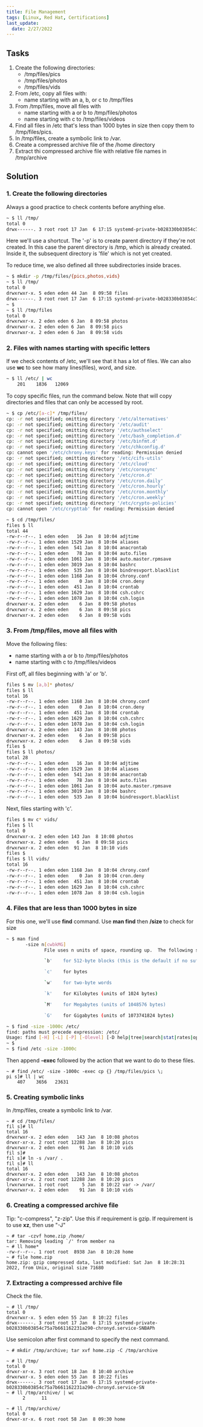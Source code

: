 ```yaml
---
title: File Management
tags: [Linux, Red Hat, Certifications]
last_update:
  date: 2/27/2022
---
```



## Tasks

1. Create the following directories:
	- /tmp/files/pics
	- /tmp/files/photos
	- /tmp/files/vids
2. From /etc, copy all files with:
	- name starting with an a, b, or c to /tmp/files
3. From /tmp/files, move all files with
	- name starting with a or b to /tmp/files/photos
	- name starting with c to /tmp/files/videos
4. Find all files in /etc that's less than 1000 bytes in size then copy them to  /tmp/files/pics.
5. In /tmp/files, create a symbolic link to /var.
6. Create a compressed archive file of the /home directory
7. Extract thi compressed archive file with relative file names in /tmp/archive

## Solution

### 1. Create the following directories

Always a good practice to check contents before anything else.

```bash
~ $ ll /tmp/
total 0
drwx------. 3 root root 17 Jan  6 17:15 systemd-private-b028330b03854c75a7b661162231a290-chronyd.service-SNBAPh
```

Here we'll use a shortcut. The '-p' is to create parent directory if they're not created. In this case the parent directory is /tmp, which is already created. Inside it, the subsequent directory is 'file' which is not yet created.

To reduce time, we also defined all three subdirectories inside braces.

```bash
~ $ mkdir -p /tmp/files/{pics,photos,vids}
~ $ ll /tmp/
total 0
drwxrwxr-x. 5 eden eden 44 Jan  8 09:58 files
drwx------. 3 root root 17 Jan  6 17:15 systemd-private-b028330b03854c75a7b661162231a290-chronyd.service-SNBAPh
~ $
~ $ ll /tmp/files
total 0
drwxrwxr-x. 2 eden eden 6 Jan  8 09:58 photos
drwxrwxr-x. 2 eden eden 6 Jan  8 09:58 pics
drwxrwxr-x. 2 eden eden 6 Jan  8 09:58 vids
```

### 2. Files with names starting with specific letters

If we check contents of /etc, we'll see that it has a lot of files. We can also use **wc** to see how many lines(files), word, and size.

```bash
~ $ ll /etc/ | wc
    201    1836   12069
```

To copy specific files, run the command below. Note that will copy directories and files that can only be accessed by root.

```bash
~ $ cp /etc/[a-c]* /tmp/files/
cp: -r not specified; omitting directory '/etc/alternatives'
cp: -r not specified; omitting directory '/etc/audit'
cp: -r not specified; omitting directory '/etc/authselect'
cp: -r not specified; omitting directory '/etc/bash_completion.d'
cp: -r not specified; omitting directory '/etc/binfmt.d'
cp: -r not specified; omitting directory '/etc/chkconfig.d'
cp: cannot open '/etc/chrony.keys' for reading: Permission denied
cp: -r not specified; omitting directory '/etc/cifs-utils'
cp: -r not specified; omitting directory '/etc/cloud'
cp: -r not specified; omitting directory '/etc/corosync'
cp: -r not specified; omitting directory '/etc/cron.d'
cp: -r not specified; omitting directory '/etc/cron.daily'
cp: -r not specified; omitting directory '/etc/cron.hourly'
cp: -r not specified; omitting directory '/etc/cron.monthly'
cp: -r not specified; omitting directory '/etc/cron.weekly'
cp: -r not specified; omitting directory '/etc/crypto-policies'
cp: cannot open '/etc/crypttab' for reading: Permission denied
```
```bash
~ $ cd /tmp/files/
files $ ll
total 44
-rw-r--r--. 1 eden eden   16 Jan  8 10:04 adjtime
-rw-r--r--. 1 eden eden 1529 Jan  8 10:04 aliases
-rw-r--r--. 1 eden eden  541 Jan  8 10:04 anacrontab
-rw-r--r--. 1 eden eden   78 Jan  8 10:04 auto.files
-rw-r--r--. 1 eden eden 1061 Jan  8 10:04 auto.master.rpmsave
-rw-r--r--. 1 eden eden 3019 Jan  8 10:04 bashrc
-rw-r--r--. 1 eden eden  535 Jan  8 10:04 bindresvport.blacklist
-rw-r--r--. 1 eden eden 1168 Jan  8 10:04 chrony.conf
-rw-r--r--. 1 eden eden    0 Jan  8 10:04 cron.deny
-rw-r--r--. 1 eden eden  451 Jan  8 10:04 crontab
-rw-r--r--. 1 eden eden 1629 Jan  8 10:04 csh.cshrc
-rw-r--r--. 1 eden eden 1078 Jan  8 10:04 csh.login
drwxrwxr-x. 2 eden eden    6 Jan  8 09:58 photos
drwxrwxr-x. 2 eden eden    6 Jan  8 09:58 pics
drwxrwxr-x. 2 eden eden    6 Jan  8 09:58 vids
```

### 3. From /tmp/files, move all files with

Move the following files:

- name starting with a or b to /tmp/files/photos
- name starting with c to /tmp/files/videos

First off, all files beginning with 'a' or 'b'.

```bash
files $ mv [a,b]* photos/
files $ ll
total 16
-rw-r--r--. 1 eden eden 1168 Jan  8 10:04 chrony.conf
-rw-r--r--. 1 eden eden    0 Jan  8 10:04 cron.deny
-rw-r--r--. 1 eden eden  451 Jan  8 10:04 crontab
-rw-r--r--. 1 eden eden 1629 Jan  8 10:04 csh.cshrc
-rw-r--r--. 1 eden eden 1078 Jan  8 10:04 csh.login
drwxrwxr-x. 2 eden eden  143 Jan  8 10:08 photos
drwxrwxr-x. 2 eden eden    6 Jan  8 09:58 pics
drwxrwxr-x. 2 eden eden    6 Jan  8 09:58 vids
files $
files $ ll photos/
total 28
-rw-r--r--. 1 eden eden   16 Jan  8 10:04 adjtime
-rw-r--r--. 1 eden eden 1529 Jan  8 10:04 aliases
-rw-r--r--. 1 eden eden  541 Jan  8 10:04 anacrontab
-rw-r--r--. 1 eden eden   78 Jan  8 10:04 auto.files
-rw-r--r--. 1 eden eden 1061 Jan  8 10:04 auto.master.rpmsave
-rw-r--r--. 1 eden eden 3019 Jan  8 10:04 bashrc
-rw-r--r--. 1 eden eden  535 Jan  8 10:04 bindresvport.blacklist
```

Next, files starting with 'c'.
```bash
files $ mv c* vids/
files $ ll
total 0
drwxrwxr-x. 2 eden eden 143 Jan  8 10:08 photos
drwxrwxr-x. 2 eden eden   6 Jan  8 09:58 pics
drwxrwxr-x. 2 eden eden  91 Jan  8 10:10 vids
files $
files $ ll vids/
total 16
-rw-r--r--. 1 eden eden 1168 Jan  8 10:04 chrony.conf
-rw-r--r--. 1 eden eden    0 Jan  8 10:04 cron.deny
-rw-r--r--. 1 eden eden  451 Jan  8 10:04 crontab
-rw-r--r--. 1 eden eden 1629 Jan  8 10:04 csh.cshrc
-rw-r--r--. 1 eden eden 1078 Jan  8 10:04 csh.login
```

### 4. Files that are less than 1000 bytes in size

For this one, we'll use **find** command. Use **man find** then  **/size** to check for size
```bash
~ $ man find
       -size n[cwbkMG]
              File uses n units of space, rounding up.  The following suffixes can be used:

              `b'    for 512-byte blocks (this is the default if no suffix is used)

              `c'    for bytes

              `w'    for two-byte words

              `k'    for Kilobytes (units of 1024 bytes)

              `M'    for Megabytes (units of 1048576 bytes)

              `G'    for Gigabytes (units of 1073741824 bytes)
```
```bash
~ $ find -size -1000c /etc/
find: paths must precede expression: /etc/
Usage: find [-H] [-L] [-P] [-Olevel] [-D help|tree|search|stat|rates|opt|exec] [path...] [expression]
~ $
~ $ find /etc -size -1000c
```

Then append **-exec** followed by the action that we want to do to these files.

```
~ # find /etc/ -size -1000c -exec cp {} /tmp/files/pics \;
pi s]# ll | wc
    407    3656   23631
```

### 5. Creating symbolic links

In /tmp/files, create a symbolic link to /var.

```
~ # cd /tmp/files/
fil s]# ll
total 16
drwxrwxr-x. 2 eden eden   143 Jan  8 10:08 photos
drwxr-xr-x. 2 root root 12288 Jan  8 10:20 pics
drwxrwxr-x. 2 eden eden    91 Jan  8 10:10 vids
fil s]#
fil s]# ln -s /var/ .
fil s]# ll
total 16
drwxrwxr-x. 2 eden eden   143 Jan  8 10:08 photos
drwxr-xr-x. 2 root root 12288 Jan  8 10:20 pics
lrwxrwxrwx. 1 root root     5 Jan  8 10:22 var -> /var/
drwxrwxr-x. 2 eden eden    91 Jan  8 10:10 vids
```

### 6. Creating a compressed archive file 

Tip: "c-compress", "z-zip". Use this if requirement is gzip.
If requirement is to use **xz**, then use "-J"

```
~ # tar -czvf home.zip /home/
tar: Removing leading `/' from member na
~ # ll home*
-rw-r--r--. 1 root root  8938 Jan  8 10:28 home
~ # file home.zip
home.zip: gzip compressed data, last modified: Sat Jan  8 10:28:31 2022, from Unix, original size 71680
```

### 7. Extracting a compressed archive file

Check the file. 

```
~ # ll /tmp/
total 0
drwxrwxr-x. 5 eden eden 55 Jan  8 10:22 files
drwx------. 3 root root 17 Jan  6 17:15 systemd-private-b028330b03854c75a7b661162231a290-chronyd.service-SNBAPh
```

Use semicolon after first command to specify the next command.
```
~ # mkdir /tmp/archive; tar xvf home.zip -C /tmp/archive
```
```
~ # ll /tmp/
total 0
drwxr-xr-x. 3 root root 18 Jan  8 10:40 archive
drwxrwxr-x. 5 eden eden 55 Jan  8 10:22 files
drwx------. 3 root root 17 Jan  6 17:15 systemd-private-b028330b03854c75a7b661162231a290-chronyd.service-SN
~ # ll /tmp/archive/ | wc
      2      11    

~ # ll /tmp/archive/
total 0
drwxr-xr-x. 6 root root 58 Jan  8 09:30 home
```




